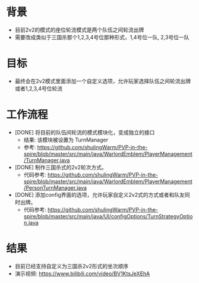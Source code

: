 # 背景
- 目前2v2的模式的座位轮流模式是两个队伍之间轮流出牌
- 需要改成类似于三国杀那个1,2,3,4号位那种形式，1,4号位一队, 2,3号位一队

# 目标
- 最终会在2v2模式里面添加一个自定义选项，允许玩家选择队伍之间轮流出牌或者1,2,3,4号位轮流

# 工作流程
- [DONE] 将目前的队伍间轮流的模式模块化，变成独立的接口
    - 结果: 该模块被设置为 TurnManager
    - 参考: https://github.com/shulingWarm/PVP-in-the-spire/blob/master/src/main/java/WarlordEmblem/PlayerManagement/TurnManager.java
- [DONE] 制作三国杀式的2v2轮次方式。
    - 代码参考: https://github.com/shulingWarm/PVP-in-the-spire/blob/master/src/main/java/WarlordEmblem/PlayerManagement/PersonTurnManager.java
- [DONE] 添加config界面的选项，允许玩家自定义2v2式的方式或者和队友同时出牌。
    - 代码参考: https://github.com/shulingWarm/PVP-in-the-spire/blob/master/src/main/java/UI/configOptions/TurnStrategyOption.java

# 结果
- 目前已经支持自定义为三国杀2v2形式的坐次顺序
- 演示视频: https://www.bilibili.com/video/BV1KtsJeXEhA